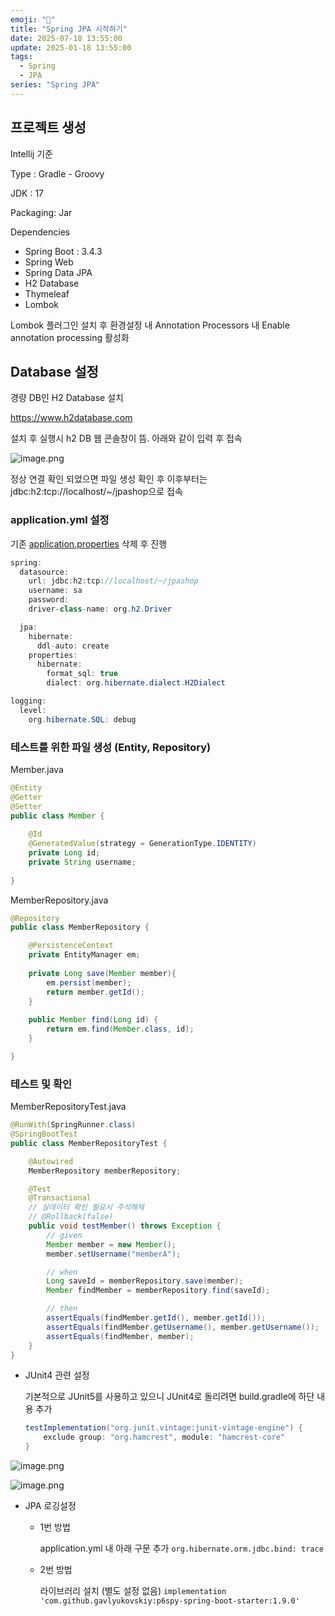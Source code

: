 ```yaml
---
emoji: "🚀"
title: "Spring JPA 시작하기"
date: 2025-07-18 13:55:00
update: 2025-01-18 13:55:00
tags:
  - Spring
  - JPA
series: "Spring JPA"
---
```


## 프로젝트 생성

Intellij 기준

Type : Gradle - Groovy

JDK : 17

Packaging: Jar

Dependencies

- Spring Boot : 3.4.3
- Spring Web
- Spring Data JPA
- H2 Database
- Thymeleaf
- Lombok

Lombok 플러그인 설치 후 환경설정 내 Annotation Processors 내 Enable annotation processing 활성화

## Database 설정

경량 DB인 H2 Database 설치

https://www.h2database.com

설치 후 실행시 h2 DB 웹 콘솔창이 뜸. 아래와 같이 입력 후 접속

![image.png](attachment:9b3dad48-8d05-4299-8bd0-abae626cab53:image.png)

정상 연결 확인 되었으면 파일 생성 확인 후 이후부터는 jdbc:h2:tcp://localhost/~/jpashop으로 접속

### application.yml 설정

기존 [application.properties](http://application.properties) 삭제 후 진행

```java
spring:
  datasource:
    url: jdbc:h2:tcp://localhost/~/jpashop
    username: sa
    password:
    driver-class-name: org.h2.Driver

  jpa:
    hibernate:
      ddl-auto: create
    properties:
      hibernate:
        format_sql: true
        dialect: org.hibernate.dialect.H2Dialect

logging:
  level:
    org.hibernate.SQL: debug
```

### 테스트를 위한 파일 생성 (Entity, Repository)

Member.java

```java
@Entity
@Getter
@Setter
public class Member {
	
	@Id
	@GeneratedValue(strategy = GenerationType.IDENTITY)
	private Long id;
	private String username;
	
}
```

MemberRepository.java

```java
@Repository
public class MemberRepository {

	@PersistenceContext
	private EntityManager em;
	
	private Long save(Member member){
		em.persist(member);
		return member.getId();
	}
	
	public Member find(Long id) {
		return em.find(Member.class, id);
	}

}
```

### 테스트 및 확인

MemberRepositoryTest.java

```java
@RunWith(SpringRunner.class)
@SpringBootTest
public class MemberRepositoryTest {

	@Autowired
	MemberRepository memberRepository;

	@Test
	@Transactional
	// 실데이터 확인 필요시 주석해제
	// @Rollback(false)
	public void testMember() throws Exception {
		// given
		Member member = new Member();
		member.setUsername("memberA");

		// when
		Long saveId = memberRepository.save(member);
		Member findMember = memberRepository.find(saveId);

		// then
		assertEquals(findMember.getId(), member.getId());
		assertEquals(findMember.getUsername(), member.getUsername());
		assertEquals(findMember, member);
	}
}
```

- JUnit4 관련 설정

  기본적으로 JUnit5를 사용하고 있으니 JUnit4로 돌리려면 build.gradle에 하단 내용 추가

    ```java
    testImplementation("org.junit.vintage:junit-vintage-engine") {
        exclude group: "org.hamcrest", module: "hamcrest-core"
    }
    ```


![image.png](attachment:ebd0b773-e456-4d31-a699-515b11d645ac:image.png)

![image.png](attachment:eb7c86d2-6f0b-4d70-a085-fdfcd925460f:image.png)

- JPA 로깅설정
    - 1번 방법

      application.yml 내 아래 구문 추가
      `org.hibernate.orm.jdbc.bind: trace`

    - 2번 방법

      라이브러리 설치 (별도 설정 없음)
      `implementation 'com.github.gavlyukovskiy:p6spy-spring-boot-starter:1.9.0'`